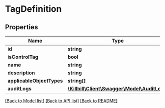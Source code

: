 # TagDefinition

## Properties
Name | Type | Description | Notes
------------ | ------------- | ------------- | -------------
**id** | **string** |  | [optional] 
**isControlTag** | **bool** |  | [optional] 
**name** | **string** |  | 
**description** | **string** |  | 
**applicableObjectTypes** | **string[]** |  | [optional] 
**auditLogs** | [**\Killbill\Client\Swagger\Model\AuditLog[]**](AuditLog.md) |  | [optional] 

[[Back to Model list]](../../README.md#documentation-for-models) [[Back to API list]](../../README.md#documentation-for-api-endpoints) [[Back to README]](../../README.md)

